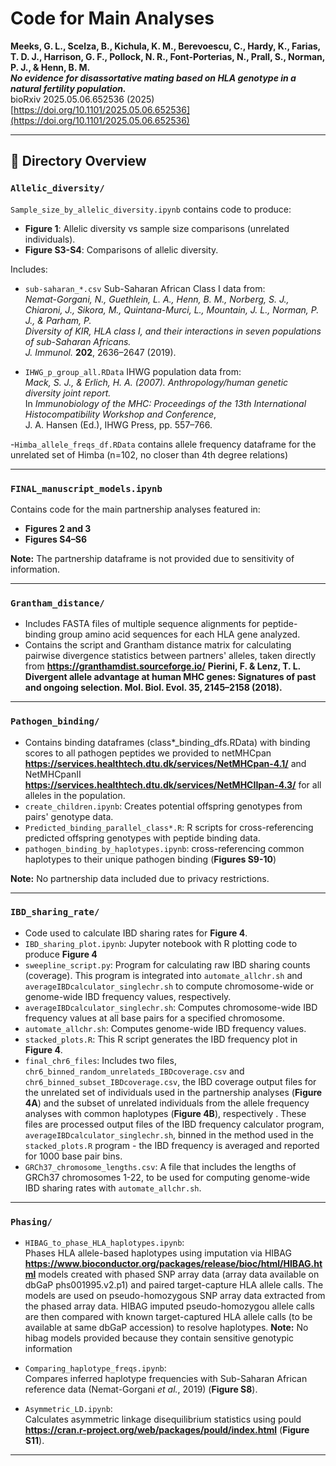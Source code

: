 # Code for Main Analyses

**Meeks, G. L., Scelza, B., Kichula, K. M., Berevoescu, C., Hardy, K., Farias, T. D. J., Harrison, G. F., Pollock, N. R., Font-Porterias, N., Prall, S., Norman, P. J., & Henn, B. M.**  
**_No evidence for disassortative mating based on HLA genotype in a natural fertility population._**  
bioRxiv 2025.05.06.652536 (2025)  
[https://doi.org/10.1101/2025.05.06.652536](https://doi.org/10.1101/2025.05.06.652536)

---

## 📁 Directory Overview

### `Allelic_diversity/`
`Sample_size_by_allelic_diversity.ipynb` contains code to produce:
- **Figure 1**: Allelic diversity vs sample size comparisons (unrelated individuals).
- **Figure S3-S4**: Comparisons of allelic diversity.

Includes:
- `sub-saharan_*.csv` Sub-Saharan African Class I data from:  
  *Nemat-Gorgani, N., Guethlein, L. A., Henn, B. M., Norberg, S. J., Chiaroni, J., Sikora, M., Quintana-Murci, L., Mountain, J. L., Norman, P. J., & Parham, P.*  
  *Diversity of KIR, HLA class I, and their interactions in seven populations of sub-Saharan Africans.*  
  *J. Immunol.* **202**, 2636–2647 (2019).

- `IHWG_p_group_all.RData` IHWG population data from:  
  *Mack, S. J., & Erlich, H. A. (2007). Anthropology/human genetic diversity joint report.*  
  In *Immunobiology of the MHC: Proceedings of the 13th International Histocompatibility Workshop and Conference*,  
  J. A. Hansen (Ed.), IHWG Press, pp. 557–766.

-`Himba_allele_freqs_df.RData` contains allele frequency dataframe for the unrelated set of Himba (n=102, no closer than 4th degree relations)

---

### `FINAL_manuscript_models.ipynb`
Contains code for the main partnership analyses featured in:
- **Figures 2 and 3**
- **Figures S4–S6**

**Note:** The partnership dataframe is not provided due to sensitivity of information.

---

### `Grantham_distance/`
- Includes FASTA files of multiple sequence alignments for peptide-binding group amino acid sequences for each HLA gene analyzed.
- Contains the script and Grantham distance matrix for calculating pairwise divergence statistics between partners' alleles, taken directly from **https://granthamdist.sourceforge.io/** **Pierini, F. & Lenz, T. L. Divergent allele advantage at human MHC genes: Signatures of past and ongoing selection. Mol. Biol. Evol. 35, 2145–2158 (2018).** 

---

### `Pathogen_binding/`
- Contains binding dataframes (class*_binding_dfs.RData) with binding scores to all pathogen peptides we provided to netMHCpan **https://services.healthtech.dtu.dk/services/NetMHCpan-4.1/** and NetMHCpanII **https://services.healthtech.dtu.dk/services/NetMHCIIpan-4.3/** for all alleles in the population.
- `create_children.ipynb`: Creates potential offspring genotypes from pairs' genotype data. 
- `Predicted_binding_parallel_class*.R`: R scripts for cross-referencing predicted offspring genotypes with peptide binding data.
- `pathogen_binding_by_haplotypes.ipynb`: cross-referencing common haplotypes to their unique pathogen binding (**Figures S9-10**)

**Note:** No partnership data included due to privacy restrictions.

---

### `IBD_sharing_rate/`
- Code used to calculate IBD sharing rates for **Figure 4**.
- `IBD_sharing_plot.ipynb`:
  	Jupyter notebook with R plotting code to produce **Figure 4**
- `sweepline_script.py`: 
	Program for calculating raw IBD sharing counts (coverage). This program is integrated into `automate_allchr.sh` and `averageIBDcalculator_singlechr.sh` to compute chromosome-wide or genome-wide IBD frequency values, respectively.
- `averageIBDcalculator_singlechr.sh`: 
	Computes chromosome-wide IBD frequency values at all base pairs for a specified chromosome.
- `automate_allchr.sh`: 
	Computes genome-wide IBD frequency values.
- `stacked_plots.R`:
	This R script generates the IBD frequency plot in **Figure 4**. 
- `final_chr6_files`:
	Includes two files, `chr6_binned_random_unrelateds_IBDcoverage.csv` and `chr6_binned_subset_IBDcoverage.csv`, the IBD coverage output files for the unrelated set of individuals used in the partnership analyses (**Figure 4A**) and the subset of unrelated individuals from the allele frequency analyses with common haplotypes (**Figure 4B**), respectively .
	These files are processed output files of the IBD frequency calculator program, `averageIBDcalculator_singlechr.sh`, binned in the method used in the `stacked_plots.R` program - the IBD frequency is averaged and reported for 1000 base pair bins.
- `GRCh37_chromosome_lengths.csv`:
	A file that includes the lengths of GRCh37 chromosomes 1-22, to be used for computing genome-wide IBD sharing rates with `automate_allchr.sh`.

---

### `Phasing/`
- `HIBAG_to_phase_HLA_haplotypes.ipynb`:  
  Phases HLA allele-based haplotypes using imputation via HIBAG **https://www.bioconductor.org/packages/release/bioc/html/HIBAG.html** models created with phased SNP array data (array data available on dbGaP phs001995.v2.p1) and paired target-capture HLA allele calls. The models are used on pseudo-homozygous SNP array data extracted from the phased array data. HIBAG imputed pseudo-homozygou allele calls are then compared with known target-captured HLA allele calls (to be available at same dbGaP accession) to resolve haplotypes.
  **Note:** No hibag models provided because they contain sensitive genotypic information
  
- `Comparing_haplotype_freqs.ipynb`:  
  Compares inferred haplotype frequencies with Sub-Saharan African reference data (Nemat-Gorgani *et al.*, 2019) (**Figure S8**).
  
- `Asymmetric_LD.ipynb`:  
  Calculates asymmetric linkage disequilibrium statistics using pould **https://cran.r-project.org/web/packages/pould/index.html** (**Figure S11**).

---

